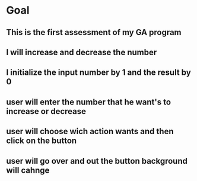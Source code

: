 # Goal
## This is the first assessment of my GA program
## I will increase and decrease the number
## I initialize the input number by 1 and the result by 0
## user will enter the number that he want's to increase or decrease
## user will choose wich action wants and then click on the button
## user will go over and out the button background will cahnge 
